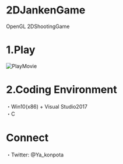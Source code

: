 # 2DJankenGame
OpenGL 2DShootingGame

# 1.Play
![PlayMovie](https://github.com/Ya-kon/2DJankenGame/blob/master/Images/2DJankenGame_Image.gif)

# 2.Coding Environment
・Win10(x86) + Visual Studio2017  
・C

# Connect
・Twitter: @Ya_konpota
